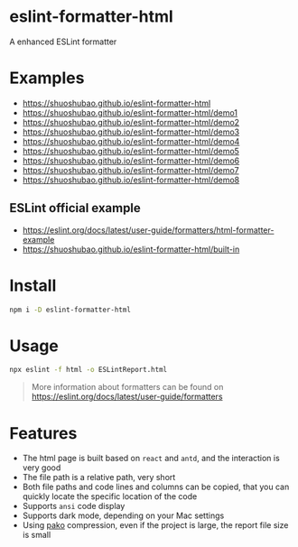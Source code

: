 # eslint-formatter-html

A enhanced ESLint formatter

# Examples

-   https://shuoshubao.github.io/eslint-formatter-html
-   https://shuoshubao.github.io/eslint-formatter-html/demo1
-   https://shuoshubao.github.io/eslint-formatter-html/demo2
-   https://shuoshubao.github.io/eslint-formatter-html/demo3
-   https://shuoshubao.github.io/eslint-formatter-html/demo4
-   https://shuoshubao.github.io/eslint-formatter-html/demo5
-   https://shuoshubao.github.io/eslint-formatter-html/demo6
-   https://shuoshubao.github.io/eslint-formatter-html/demo7
-   https://shuoshubao.github.io/eslint-formatter-html/demo8

## ESLint official example

-   https://eslint.org/docs/latest/user-guide/formatters/html-formatter-example
-   https://shuoshubao.github.io/eslint-formatter-html/built-in

# Install

```sh
npm i -D eslint-formatter-html
```

# Usage

```sh
npx eslint -f html -o ESLintReport.html
```

> More information about formatters can be found on https://eslint.org/docs/latest/user-guide/formatters

# Features

-   The html page is built based on `react` and `antd`, and the interaction is very good
-   The file path is a relative path, very short
-   Both file paths and code lines and columns can be copied, that you can quickly locate the specific location of the code
-   Supports `ansi` code display
-   Supports dark mode, depending on your Mac settings
-   Using [pako](https://www.npmjs.com/package/pako) compression, even if the project is large, the report file size is small
